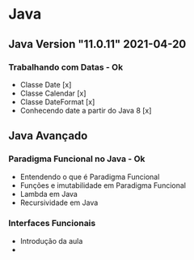 # Java

## Java Version "11.0.11" 2021-04-20

### Trabalhando com Datas - Ok
 * Classe Date [x]
 * Classe Calendar [x]
 * Classe DateFormat [x]
 * Conhecendo date a partir do Java 8 [x]

 ## Java Avançado
 
### Paradigma Funcional no Java - Ok
 * Entendendo o que é Paradigma Funcional
 * Funções e imutabilidade em Paradigma Funcional
 * Lambda em Java
 * Recursividade em Java

### Interfaces Funcionais
 * Introdução da aula
 * 
 
